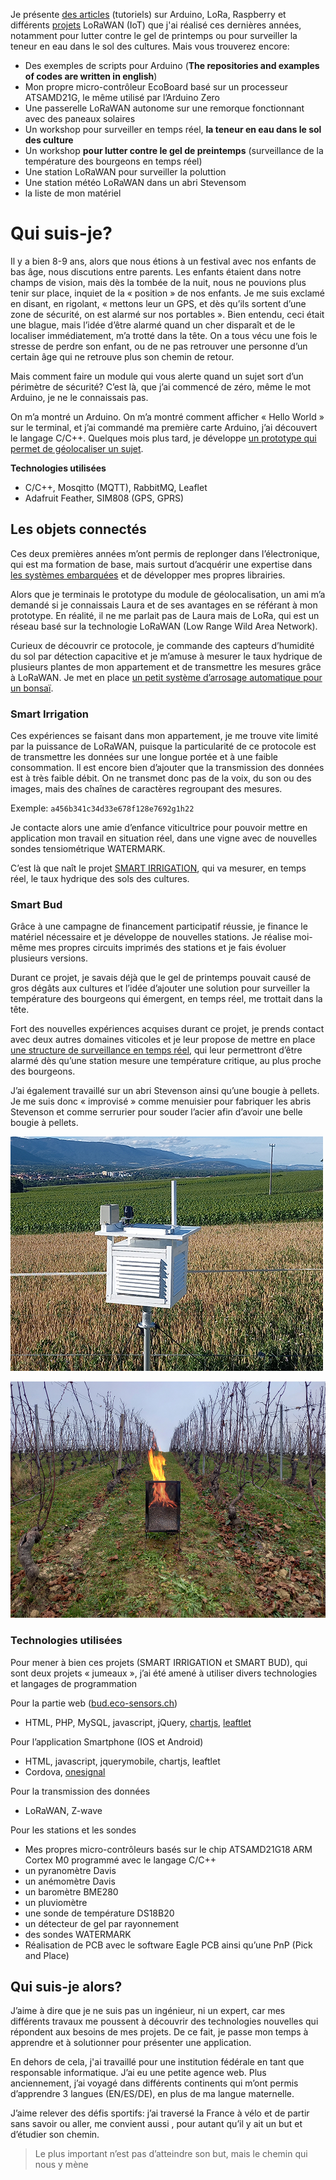 Je présente [des articles](https://github.com/ecosensors/ecosensors/tree/main/Articles) (tutoriels) sur Arduino, LoRa, Raspberry et différents [projets](https://github.com/ecosensors/ecosensors/tree/main/Projets) LoRaWAN (IoT) que j'ai réalisé ces dernières années, notamment pour lutter contre le gel de printemps ou pour surveiller la teneur en eau dans le sol des cultures. Mais vous trouverez encore:

* Des exemples de scripts pour Arduino (**The repositories and examples of codes are written in english**)
* Mon propre micro-contrôleur EcoBoard basé sur un processeur ATSAMD21G, le même utilisé par l’Arduino Zero
* Une passerelle LoRaWAN autonome sur une remorque fonctionnant avec des paneaux solaires
* Un workshop pour surveiller en temps réel, **la teneur en eau dans le sol des culture**
* Un workshop **pour lutter contre le gel de preintemps** (surveillance de la température des bourgeons
 en temps réel)
* Une station LoRaWAN pour surveiller la poluttion
* Une station météo LoRaWAN dans un abri Stevensom
* la liste de mon matériel

# Qui suis-je?

Il y a bien 8-9 ans, alors que nous étions à un festival avec nos enfants de bas âge, nous discutions entre parents. Les enfants étaient dans notre champs de vision, mais dès la tombée de la nuit, nous ne pouvions plus tenir sur place, inquiet de la « position » de nos enfants. Je me suis exclamé en disant, en rigolant, « mettons leur un GPS, et dès qu’ils sortent d’une zone de sécurité, on est alarmé sur nos portables ».
Bien entendu, ceci était une blague, mais l’idée d’être alarmé quand un cher disparaît et de le localiser immédiatement, m’a trotté dans la tête. On a tous vécu une fois le stresse de perdre son enfant, ou de ne pas retrouver une personne d’un certain âge qui ne retrouve plus son chemin de retour.

Mais comment faire un module qui vous alerte quand un sujet sort d’un périmètre de sécurité? C’est là, que j’ai commencé de zéro, même le mot Arduino, je ne le connaissais pas.

On m’a montré un Arduino. On m’a montré comment afficher « Hello World » sur le terminal, et j’ai commandé ma première carte Arduino, j’ai découvert le langage C/C++. Quelques mois plus tard, je développe [un prototype qui permet de géolocaliser un sujet](https://github.com/ecosensors/ecosensors/tree/main/Articles/Arduino/G%C3%A9olocalisation%20d%E2%80%99objets).

**Technologies utilisées**

* C/C++, Mosqitto (MQTT), RabbitMQ, Leaflet
* Adafruit Feather, SIM808 (GPS, GPRS)

## Les objets connectés

Ces deux premières années m’ont permis de replonger dans l’électronique, qui est ma formation de base, mais surtout d’acquérir une expertise dans [les systèmes embarquées](https://fr.wikipedia.org/wiki/Syst%C3%A8me_embarqu%C3%A9) et de développer mes propres librairies.

Alors que je terminais le prototype du module de géolocalisation, un ami m’a demandé si je connaissais Laura et de ses avantages en se référant à mon prototype. En réalité, il ne me parlait pas de Laura mais de LoRa, qui est un réseau basé sur la technologie LoRaWAN (Low Range Wild Area Network).

Curieux de découvrir ce protocole, je commande des capteurs d’humidité du sol par détection capacitive et je m’amuse à mesurer le taux hydrique de plusieurs plantes de mon appartement et de transmettre les mesures grâce à LoRaWAN. Je met en place [un petit système d’arrosage automatique pour un bonsaï](https://github.com/ecosensors/ecosensors/tree/main/Articles/Arduino/Arrosage%20d'un%20bonsa%C3%AF).

### Smart Irrigation
Ces expériences se faisant dans mon appartement, je me trouve vite limité par la puissance de LoRaWAN, puisque la particularité de ce protocole est de transmettre les données sur une longue portée et à une faible consommation. Il est encore bien d’ajouter que la transmission des données est à très faible débit. On ne transmet donc pas de la voix, du son ou des images, mais des chaînes de caractères regroupant des mesures.

Exemple: `a456b341c34d33e678f128e7692g1h22`

Je contacte alors une amie d’enfance viticultrice pour pouvoir mettre en application mon travail en situation réel, dans une vigne avec de nouvelles sondes tensiométrique WATERMARK.

C’est là que naît le projet [SMART IRRIGATION](https://github.com/ecosensors/ecosensors/tree/main/Projets/Irrigation), qui va mesurer, en temps réel, le taux hydrique des sols des cultures.

### Smart Bud
Grâce à une campagne de financement participatif réussie, je finance le matériel nécessaire et je développe de nouvelles stations. Je réalise moi-même mes propres circuits imprimés des stations et je fais évoluer plusieurs versions.

Durant ce projet, je savais déjà que le gel de printemps pouvait causé de gros dégâts aux cultures et l’idée d’ajouter une solution pour surveiller la température des bourgeons qui émergent, en temps réel, me trottait dans la tête.

Fort des nouvelles expériences acquises durant ce projet, je prends contact avec deux autres domaines viticoles et je leur propose de mettre en place [une structure de surveillance en temps réel](https://github.com/ecosensors/ecosensors/tree/main/Projets/Gel%20de%20printemps), qui leur permettront d’être alarmé dès qu’une station mesure une température critique, au plus proche des bourgeons.

J’ai également travaillé sur un abri Stevenson ainsi qu’une bougie à pellets. Je me suis donc « improvisé » comme menuisier pour fabriquer les abris Stevenson et comme serrurier pour souder l’acier afin d’avoir une belle bougie à pellets.

![Abris Stevenson](z-stevenson1.jpg "Abri Stevenson")

![Bougie à Pellets](z-bougie-a-pellers.jpg "Bougie à pellets")

### Technologies utilisées

Pour mener à bien ces projets (SMART IRRIGATION et SMART BUD), qui sont deux projets « jumeaux », j’ai été amené à utiliser divers technologies et langages de programmation

Pour la partie web ([bud.eco-sensors.ch](http://bud.eco-sensors.ch/))

* HTML, PHP, MySQL, javascript, jQuery, [chartjs](https://www.chartjs.org/), [leaftlet](https://leafletjs.com/)

Pour l’application Smartphone (IOS et Android)

* HTML, javascript, jquerymobile, chartjs, leaftlet
* Cordova, [onesignal](https://onesignal.com/)

Pour la transmission des données

* LoRaWAN, Z-wave

Pour les stations et les sondes

* Mes propres micro-contrôleurs basés sur le chip ATSAMD21G18 ARM Cortex M0 programmé avec le langage C/C++
* un pyranomètre Davis
* un anémomètre Davis
* un baromètre BME280
* un pluviomètre
* une sonde de température DS18B20
* un détecteur de gel par rayonnement
* des sondes WATERMARK
* Réalisation de PCB avec le software Eagle PCB ainsi qu’une PnP (Pick and Place)

## Qui suis-je alors?

J’aime à dire que je ne suis pas un ingénieur, ni un expert, car mes différents travaux me poussent à découvrir des technologies nouvelles qui répondent aux besoins de mes projets. De ce fait, je passe mon temps à apprendre et à solutionner pour présenter une application.

En dehors de cela, j'ai travaillé pour une institution fédérale en tant que responsable informatique. J’ai eu une petite agence web. Plus anciennement, j’ai voyagé dans différents continents qui m’ont permis d’apprendre 3 langues (EN/ES/DE), en plus de ma langue maternelle.

J’aime relever des défis sportifs: j’ai traversé la France à vélo et de partir sans savoir ou aller, me convient aussi , pour autant qu’il y ait un but et d’étudier son chemin.

> Le plus important n’est pas d’atteindre son but, mais le chemin qui nous y mène